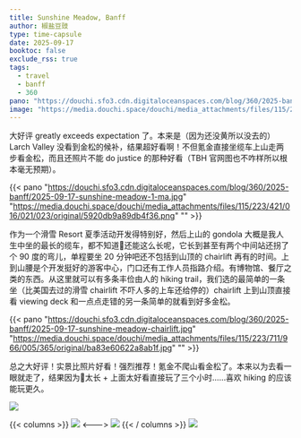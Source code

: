 ```yaml
---
title: Sunshine Meadow, Banff
author: 椒盐豆豉
type: time-capsule
date: 2025-09-17
booktoc: false
exclude_rss: true
tags:
  - travel
  - banff
  - 360
pano: "https://douchi.sfo3.cdn.digitaloceanspaces.com/blog/360/2025-banff/2025-09-17-sunshine-meadow-1-ma.jpg"
image: "https://media.douchi.space/douchi/media_attachments/files/115/223/421/016/021/023/original/5920db9a89db4f36.png"
---
```


大好评 greatly exceeds expectation 了。本来是（因为还没黄所以没去的）Larch Valley 没看到金松的候补，结果超好看啊！不但氪金直接坐缆车上山走两步看金松，而且还照片不能 do justice 的那种好看（TBH 官网图也不咋样所以根本毫无预期）。

<!--more-->

{{< pano "https://douchi.sfo3.cdn.digitaloceanspaces.com/blog/360/2025-banff/2025-09-17-sunshine-meadow-1-ma.jpg" "https://media.douchi.space/douchi/media_attachments/files/115/223/421/016/021/023/original/5920db9a89db4f36.png" "" >}}

作为一个滑雪 Resort 夏季活动开发得特别好，然后上山的 gondola 大概是我人生中坐的最长的缆车，都不知道🚠还能这么长呢，它长到甚至有两个中间站还拐了个 90 度的弯儿，单程要坐 20 分钟吧还不包括到山顶的 chairlift 再有的时间。上到山腰是个开发挺好的游客中心，门口还有工作人员指路介绍。有博物馆、餐厅之类的东西。从这里就可以有多条丰俭由人的 hiking trail，我们选的最简单的一条坐（比美国去过的滑雪 chairlift 不吓人多的上车还给停的）chairlift 上到山顶直接看 viewing deck 和一点点走错的另一条简单的就看到好多金松。

{{< pano "https://douchi.sfo3.cdn.digitaloceanspaces.com/blog/360/2025-banff/2025-09-17-sunshine-meadow-chairlift.jpg" "https://media.douchi.space/douchi/media_attachments/files/115/223/711/966/005/365/original/ba83e60622a8ab1f.jpg" "" >}}

总之大好评！实景比照片好看！强烈推荐！氪金不爬山看金松了。本来以为去看一眼就走了，结果因为🚠太长 + 上面太好看直接玩了三个小时……喜欢 hiking 的应该能玩更久。

![](https://media.douchi.space/douchi/media_attachments/files/115/223/485/726/130/765/original/bcc9a4efd4a3fa6e.png)

{{< columns >}}
![](https://media.douchi.space/douchi/media_attachments/files/115/223/656/359/438/393/original/e9e5340e8c53e399.png)
<--->
![](https://media.douchi.space/douchi/media_attachments/files/115/223/422/797/455/101/original/e1e4a64bb0d40981.png)
{{< / columns >}}
![](https://media.douchi.space/douchi/media_attachments/files/115/223/425/565/990/830/original/f1e0881385254839.png)